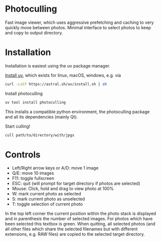 # Photoculling
Fast image viewer, which uses aggressive prefetching and caching to very quickly move between photos.
Minimal interface to select photos to keep and copy to output directory.

# Installation
Installation is easiest using the uv package manager.

[Install uv](https://docs.astral.sh/uv/getting-started/installation/), which exists for linux, macOS, windows, e.g. via
```bash
curl -LsSf https://astral.sh/uv/install.sh | sh
```

Install photoculling
```bash
uv tool install photoculling
```
This installs a compatible python environment, the photoculling package and all its dependencies (mainly Qt).

Start culling!
```bash
cull path/to/directory/with/jpgs
```

# Controls 

- Left/Right arrow keys or A/D: move 1 image
- Q/E: move 10 images
- F11: toggle fullscreen
- ESC: quit (will prompt for target directory if photos are selected)
- Mouse: Click, hold and drag to view photo at 100%
- W: mark current photo as selected
- S: mark current photo as unselected
- T: toggle selection of current photo

In the top left corner the current position within the photo stack is displayed and in parenthesis the number of selected images.
For photos which have been selected this textbox is green.
When quitting, all selected photos (and all other files which share the selected filenames but with different extensions, e.g. RAW files) are copied to the selected target directory.

